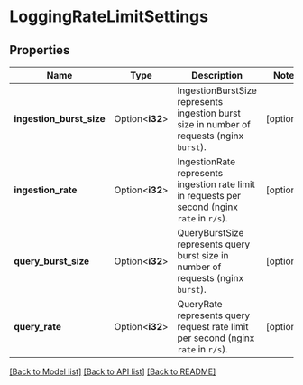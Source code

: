 # LoggingRateLimitSettings

## Properties

Name | Type | Description | Notes
------------ | ------------- | ------------- | -------------
**ingestion_burst_size** | Option<**i32**> | IngestionBurstSize represents ingestion burst size in number of requests (nginx `burst`). | [optional]
**ingestion_rate** | Option<**i32**> | IngestionRate represents ingestion rate limit in requests per second (nginx `rate` in `r/s`). | [optional]
**query_burst_size** | Option<**i32**> | QueryBurstSize represents query burst size in number of requests (nginx `burst`). | [optional]
**query_rate** | Option<**i32**> | QueryRate represents query request rate limit per second (nginx `rate` in `r/s`). | [optional]

[[Back to Model list]](../README.md#documentation-for-models) [[Back to API list]](../README.md#documentation-for-api-endpoints) [[Back to README]](../README.md)


